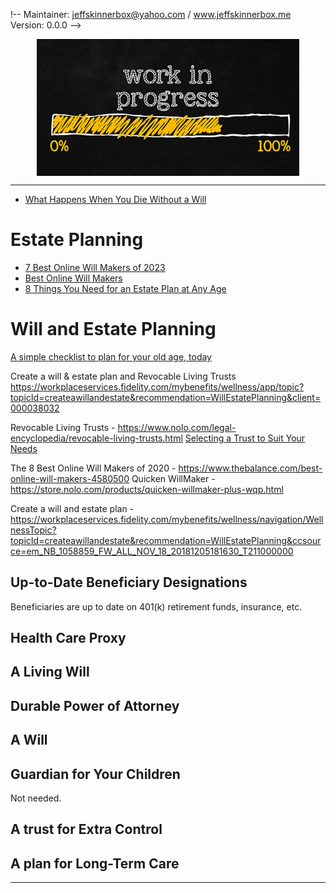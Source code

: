 !--
Maintainer:   jeffskinnerbox@yahoo.com / www.jeffskinnerbox.me
Version:      0.0.0
-->


<div align="center">
<img src="https://raw.githubusercontent.com/jeffskinnerbox/blog/main/content/images/banners-bkgrds/work-in-progress.jpg" title="These materials require additional work and are not ready for general use." align="center" width=420px height=219px>
</div>


-----


* [What Happens When You Die Without a Will](https://vimeo.com/867988551)


# Estate Planning
* [7 Best Online Will Makers of 2023](https://www.nerdwallet.com/article/investing/estate-planning/making-will-online)
* [Best Online Will Makers](https://www.thebalancemoney.com/best-online-will-makers-4580500)
* [8 Things You Need for an Estate Plan at Any Age](https://money.usnews.com/money/personal-finance/family-finance/articles/things-you-need-for-an-estate-plan-at-any-age)

# Will and Estate Planning
[A simple checklist to plan for your old age, today](https://www.vox.com/even-better/23911624/elder-care-aging-power-of-attorney-will-estate-planning)

Create a will & estate plan and Revocable Living Trusts
https://workplaceservices.fidelity.com/mybenefits/wellness/app/topic?topicId=createawillandestate&recommendation=WillEstatePlanning&client=000038032

Revocable Living Trusts - https://www.nolo.com/legal-encyclopedia/revocable-living-trusts.html
[Selecting a Trust to Suit Your Needs](https://www.schwab.com/resource-center/insights/content/selecting-trust-to-suit-your-needs)

The 8 Best Online Will Makers of 2020 - https://www.thebalance.com/best-online-will-makers-4580500
Quicken WillMaker - https://store.nolo.com/products/quicken-willmaker-plus-wqp.html

Create a will and estate plan - https://workplaceservices.fidelity.com/mybenefits/wellness/navigation/WellnessTopic?topicId=createawillandestate&recommendation=WillEstatePlanning&ccsource=em_NB_1058859_FW_ALL_NOV_18_20181205181630_T211000000


## Up-to-Date Beneficiary Designations
Beneficiaries are up to date on 401(k) retirement funds, insurance, etc.

## Health Care Proxy

## A Living Will

## Durable Power of Attorney

## A Will

## Guardian for Your Children
Not needed.

## A trust for Extra Control

## A plan for Long-Term Care


-----

